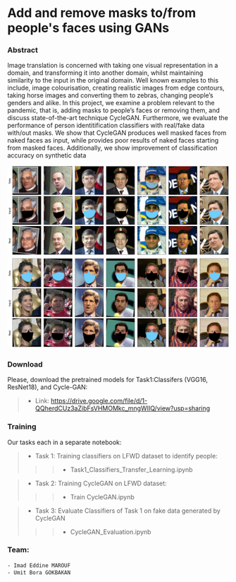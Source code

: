 # Add and remove masks to/from people's faces using GANs


### Abstract
Image translation is concerned with taking one visual
representation in a domain, and transforming it into another domain, whilst maintaining similarity to the input in
the original domain. Well known examples to this include,
image colourisation, creating realistic images from edge
contours, taking horse images and converting them to zebras, changing people’s genders and alike.
In this project, we examine a problem relevant to the pandemic, that is, adding masks to people’s faces or removing them, and discuss state-of-the-art technique CycleGAN.
Furthermore, we evaluate the performance of person identitification classifiers with real/fake data with/out masks.
We show that CycleGAN produces well masked faces from
naked faces as input, while provides poor results of naked
faces starting from masked faces. Additionally, we show
improvement of classification accuracy on synthetic data

![Samples for generating naked pictures from masked faces](Mask2Unmask_pics.png "Samples for generating naked pictures from masked faces") ![Samples for generating masked pictures from naked faces](Unmask2Mask_pics.png "Samples for generating masked pictures from naked faces")

### Download 
Please, download the pretrained models for Task1:Classifers (VGG16, ResNet18), and Cycle-GAN:

>- Link: https://drive.google.com/file/d/1-QQherdCUz3aZibFsVHMOMkc_mngWIIQ/view?usp=sharing 


### Training

Our tasks each in a separate notebook:

>- Task 1: Training classifiers on LFWD dataset to identify people:
>>>- Task1_Classifiers_Transfer_Learning.ipynb

>- Task 2: Training CycleGAN on LFWD dataset:
>>>- Train CycleGAN.ipynb

>- Task 3: Evaluate Classifiers of Task 1 on fake data generated by CycleGAN
>>>- CycleGAN_Evaluation.ipynb

### Team:
    - Imad Eddine MAROUF
    - Umit Bora GOKBAKAN
